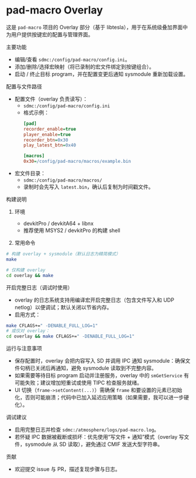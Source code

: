 # pad-macro Overlay

这是 `pad-macro` 项目的 Overlay 部分（基于 libtesla），用于在系统级叠加界面中为用户提供按键宏的配置与管理界面。

主要功能
- 编辑/查看 `sdmc:/config/pad-macro/config.ini`。
- 添加/删除/选择宏映射（将已录制的宏文件绑定到按键组合）。
- 启动 / 终止目标 program，并在配置变更后通知 sysmodule 重新加载设置。

配置与文件路径
- 配置文件（overlay 负责读写）：
	- `sdmc:/config/pad-macro/config.ini`
	- 格式示例：
		```ini
		[pad]
		recorder_enable=true
		player_enable=true
		recorder_btn=0x30
		play_latest_btn=0x40

		[macros]
		0x30=/config/pad-macro/macros/example.bin
		```
- 宏文件目录：
	- `sdmc:/config/pad-macro/macros/`
	- 录制时会先写入 `latest.bin`，确认后复制为时间戳文件。

构建说明
1. 环境
	 - devkitPro / devkitA64 + libnx
	 - 推荐使用 MSYS2 / devkitPro 的构建 shell

2. 常用命令
```sh
# 构建 overlay + sysmodule（默认日志为精简模式）
make

# 仅构建 overlay
cd overlay && make
```

开启完整日志（调试时使用）
- overlay 的日志系统支持用编译宏开启完整日志（包含文件写入和 UDP netlog）以便调试；默认关闭以节省内存。
- 启用方式：
```sh
make CFLAGS+=" -DENABLE_FULL_LOG=1"
# 或仅对 overlay：
cd overlay && make CFLAGS+=" -DENABLE_FULL_LOG=1"
```

运行与注意事项
- 保存配置时，overlay 会把内容写入 SD 并调用 IPC 通知 sysmodule：确保文件句柄已关闭后再通知，避免 sysmodule 读取到不完整内容。
- 如果需要等待目标 program 启动并注册服务，overlay 中的 `smGetService` 有可能失败；建议增加短重试或使用 TIPC 检查服务就绪。
- UI 切换（`frame->setContent(...)`）需确保 `frame` 和要设置的元素已初始化，否则可能崩溃；代码中已加入延迟应用策略（如果需要，我可以进一步硬化）。

调试建议
- 启用完整日志并检查 `sdmc:/atmosphere/logs/pad-macro.log`。
- 若怀疑 IPC 数据被截断或损坏：优先使用“写文件 + 通知”模式（overlay 写文件，sysmodule 从 SD 读取），避免通过 CMIF 发送大型字符串。

贡献
- 欢迎提交 issue 与 PR，描述复现步骤与日志。


